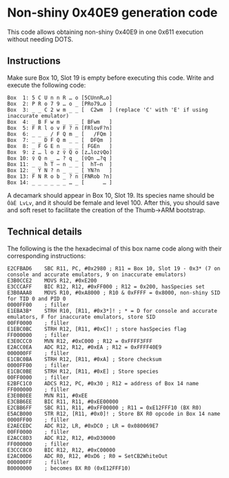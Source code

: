 # Non-shiny 0x40E9 generation code
This code allows obtaining non-shiny 0x40E9 in one 0x611 execution without needing DOTS.

## Instructions
Make sure Box 10, Slot 19 is empty before executing this code.
Write and execute the following code:
```
Box  1: 5 C U n n R … o	[5CUnnR…o]
Box  2: P R o 7 9 … o _	[PRo79…o ]
Box  3: _ _ C 2 w m _ _	[  C2wm  ] (replace 'C' with 'E' if using inaccurate emulator)
Box  4: _ B F w m _ _ _	[ BFwm   ]
Box  5: F R l o v F ? n	[FRlovF?n]
Box  6: _ _ _ / F Q m _	[   /FQm ]
Box  7: _ _ D F Q m _ _	[  DFQm  ]
Box  8: _ F G E n _ _ _	[ FGEn   ]
Box  9: z … l o z ♀ Q o	[z…loz♀Qo]
Box 10: ♀ Q n _ … ? q _	[♀Qn …?q ]
Box 11: _ _ h T – n _ _	[  hT–n  ]
Box 12: _ Y N ? n _ _ _	[ YN?n   ]
Box 13: F N R o b _ ? n	[FNRob ?n]
Box 14: _ _ _ _ _ _ … _	[      … ]
```

A decamark should appear in Box 10, Slot 19.
Its species name should be ` ÓàÉ LvLv`, and it should be female and level 100.
After this, you should save and soft reset to facilitate the creation of the Thumb→ARM bootstrap.

## Technical details
The following is the the hexadecimal of this box name code along with their corresponding instructions:
```
E2CFBAD6    SBC R11, PC, #0x2980 ; R11 = Box 10, Slot 19 - 0x3* (7 on console and accurate emulators, 9 on inaccurate emulators)
E3B0CCE2    MOVS R12, #0xE200
E3CCCAFF    BIC R12, R12, #0xFF000 ; R12 = 0x200, hasSpecies set
E3B0AAA8    MOVS R10, #0xA8000 ; R10 & 0xFFFF = 0x8000, non-shiny SID for TID 0 and PID 0
0000FF00    ; filler
E1EBA3B*    STRH R10, [R11, #0x3*]! ; * = D for console and accurate emulators, F for inaccurate emulators, store SID
00FF0000    ; filler
E1EBC0BC    STRH R12, [R11, #0xC]! ; store hasSpecies flag
FF000000    ; filler
E3E0CCC0    MVN R12, #0xC000 ; R12 = 0xFFFF3FFF
E2ACC0EA    ADC R12, R12, #0xEA ; R12 = 0xFFFF40E9
000000FF    ; filler
E1CBC0BA    STRH R12, [R11, #0xA] ; Store checksum
0000FF00    ; filler
E1CBC0BE    STRH R12, [R11, #0xE] ; Store species
00FF0000    ; filler
E2BFC1C0    ADCS R12, PC, #0x30 ; R12 = address of Box 14 name
FF000000    ; filler
E3E0B0EE    MVN R11, #0xEE
E3CBB6EE    BIC R11, R11, #0xEE00000
E2CBB6FF    SBC R11, R11, #0xFF00000 ; R11 = 0xE12FFF10 (BX R0)
E5ACB000    STR R12, [R11, #0x0]! ; Store BX R0 opcode in Box 14 name
0000FF00    ; filler
E2AECEDC    ADC R12, LR, #0xDC0 ; LR = 0x080069E7
00FF0000    ; filler
E2ACC8D3    ADC R12, R12, #0xD30000
FF000000    ; filler
E3CCC8C0    BIC R12, R12, #0xC00000
E2AC00D6    ADC R0, R12, #0xD6 ; R0 = SetCB2WhiteOut
000000FF    ; filler
B0000000    ; becomes BX R0 (0xE12FFF10)
```
